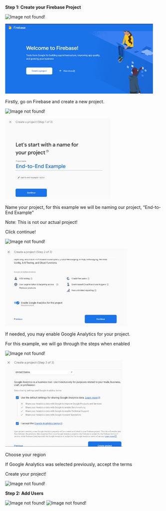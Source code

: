 ﻿**Step 1: Create your Firebase Project**

![Image not found!](https://github.com/Xeropyt/IOTS-Project/blob/main/Images/Border.png?raw=true)

![Image not found!](https://github.com/Xeropyt/IOTS-Project/blob/main/Images/FirebaseTitle.jpeg?raw=true)

Firstly, go on Firebase and create a new project.

![Image not found!](https://github.com/Xeropyt/IOTS-Project/blob/main/Images/Border.png?raw=true)

![Image not found!](https://github.com/Xeropyt/IOTS-Project/blob/main/Images/Step1Firebase.jpeg?raw=true)

Name your project, for this example we will be naming our project, “End-to-End Example”

Note: This is not our actual project!

Click continue!

![Image not found!](https://github.com/Xeropyt/IOTS-Project/blob/main/Images/Border.png?raw=true)

![Image not found!](https://github.com/Xeropyt/IOTS-Project/blob/main/Images/Step2Firebase.jpeg?raw=true)

If needed, you may enable Google Analytics for your project.

For this example, we will go through the steps when enabled

![Image not found!](https://github.com/Xeropyt/IOTS-Project/blob/main/Images/Border.png?raw=true)

![Image not found!](https://github.com/Xeropyt/IOTS-Project/blob/main/Images/Step3Firebase.jpeg?raw=true)

Choose your region

If Google Analytics was selected previously, accept the terms

Create your project!

![Image not found!](https://github.com/Xeropyt/IOTS-Project/blob/main/Images/Border.png?raw=true)

**Step 2: Add Users**

![Image not found!](https://github.com/Xeropyt/IOTS-Project/blob/main/Images/Border.png?raw=true)
![Image not found!](https://github.com/Xeropyt/IOTS-Project/blob/main/Images/Border.png?raw=true)

